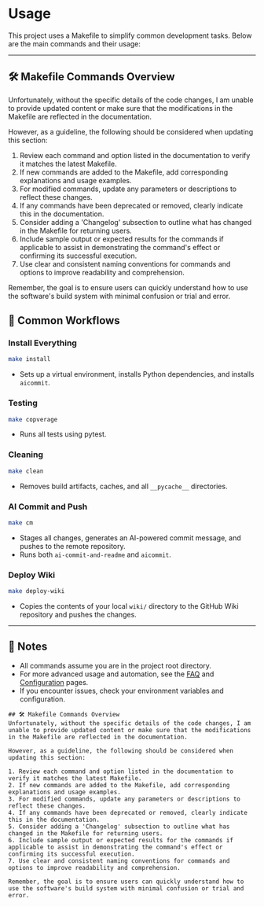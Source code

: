 # Usage

This project uses a Makefile to simplify common development tasks. Below are the main commands and their usage:

---

## 🛠️ Makefile Commands Overview
Unfortunately, without the specific details of the code changes, I am unable to provide updated content or make sure that the modifications in the Makefile are reflected in the documentation.

However, as a guideline, the following should be considered when updating this section:

1. Review each command and option listed in the documentation to verify it matches the latest Makefile.
2. If new commands are added to the Makefile, add corresponding explanations and usage examples.
3. For modified commands, update any parameters or descriptions to reflect these changes.
4. If any commands have been deprecated or removed, clearly indicate this in the documentation.
5. Consider adding a 'Changelog' subsection to outline what has changed in the Makefile for returning users.
6. Include sample output or expected results for the commands if applicable to assist in demonstrating the command's effect or confirming its successful execution.
7. Use clear and consistent naming conventions for commands and options to improve readability and comprehension.

Remember, the goal is to ensure users can quickly understand how to use the software's build system with minimal confusion or trial and error.

## 🚀 Common Workflows

### Install Everything
```sh
make install
```
- Sets up a virtual environment, installs Python dependencies, and installs `aicommit`.

### Testing
```sh
make copverage
```
- Runs all tests using pytest.

### Cleaning
```sh
make clean
```
- Removes build artifacts, caches, and all `__pycache__` directories.

### AI Commit and Push
```sh
make cm
```
- Stages all changes, generates an AI-powered commit message, and pushes to the remote repository.
- Runs both `ai-commit-and-readme` and `aicommit`.


### Deploy Wiki
```sh
make deploy-wiki
```
- Copies the contents of your local `wiki/` directory to the GitHub Wiki repository and pushes the changes.

---

## 📝 Notes
- All commands assume you are in the project root directory.
- For more advanced usage and automation, see the [FAQ](FAQ) and [Configuration](Configuration) pages.
- If you encounter issues, check your environment variables and configuration.
```
## 🛠️ Makefile Commands Overview
Unfortunately, without the specific details of the code changes, I am unable to provide updated content or make sure that the modifications in the Makefile are reflected in the documentation.

However, as a guideline, the following should be considered when updating this section:

1. Review each command and option listed in the documentation to verify it matches the latest Makefile.
2. If new commands are added to the Makefile, add corresponding explanations and usage examples.
3. For modified commands, update any parameters or descriptions to reflect these changes.
4. If any commands have been deprecated or removed, clearly indicate this in the documentation.
5. Consider adding a 'Changelog' subsection to outline what has changed in the Makefile for returning users.
6. Include sample output or expected results for the commands if applicable to assist in demonstrating the command's effect or confirming its successful execution.
7. Use clear and consistent naming conventions for commands and options to improve readability and comprehension.

Remember, the goal is to ensure users can quickly understand how to use the software's build system with minimal confusion or trial and error.
